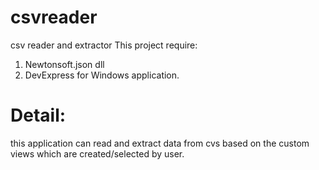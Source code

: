 # csvreader
csv reader and extractor
This project require:
  1. Newtonsoft.json dll 
  2. DevExpress for Windows application.
# Detail:
  this application can read and extract data from cvs based on the custom views which are created/selected by user.
